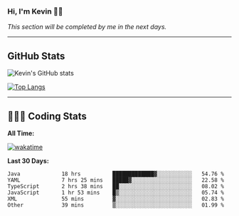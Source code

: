 ### Hi, I'm Kevin 👋🏻

_This section will be completed by me in the next days._


--- 
## GitHub Stats
![Kevin's GitHub stats](https://github-readme-stats.vercel.app/api?username=kevin-kraus&show_icons=true&theme=dark)

[![Top Langs](https://github-readme-stats.vercel.app/api/top-langs/?username=kevin-kraus&layout=compact&theme=dark)]()

---
## 🧑🏻‍💻 Coding Stats

**All Time:**

[![wakatime](https://wakatime.com/badge/user/2ee1869b-72a2-4c21-b5f7-e95432f5a1cf.svg?style=flat)](https://wakatime.com/@2ee1869b-72a2-4c21-b5f7-e95432f5a1cf)

**Last 30 Days:**

<!--START_SECTION:waka-->

```text
Java             18 hrs          █████████████▓░░░░░░░░░░░   54.76 %
YAML             7 hrs 25 mins   █████▓░░░░░░░░░░░░░░░░░░░   22.58 %
TypeScript       2 hrs 38 mins   ██░░░░░░░░░░░░░░░░░░░░░░░   08.02 %
JavaScript       1 hr 53 mins    █▒░░░░░░░░░░░░░░░░░░░░░░░   05.74 %
XML              55 mins         ▓░░░░░░░░░░░░░░░░░░░░░░░░   02.83 %
Other            39 mins         ▒░░░░░░░░░░░░░░░░░░░░░░░░   01.99 %
```

<!--END_SECTION:waka-->
